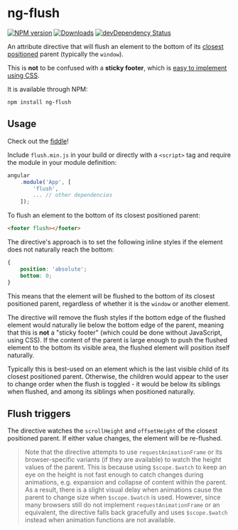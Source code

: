 # ng-flush
[![NPM version][npm-image]][npm-url]
[![Downloads][downloads-image]][npm-url]
[![devDependency Status][david-image]][david-url]

An attribute directive that will flush an element to the bottom of its [closest][closest-url] [positioned][positioned-url] parent (typically the `window`).

This is **not** to be confused with a **sticky footer**, which is [easy to implement using CSS][cssstickyfooter-url].

It is available through NPM:

```shell
npm install ng-flush
```

## Usage

Check out the [fiddle][fiddle-url]!

Include `flush.min.js` in your build or directly with a `<script>` tag and require the module in your module definition:

```js
angular  
    .module('App', [  
        'flush',  
        ... // other dependencies  
    ]);
```

To flush an element to the bottom of its closest positioned parent:

```html
<footer flush></footer>
```

The directive's approach is to set the following inline styles if the element does not naturally reach the bottom:

```css
{
    position: 'absolute';  
    bottom: 0;
}
```

This means that the element will be flushed to the bottom of its closest positioned parent, regardless of whether it is the `window` or another element.

The directive will remove the flush styles if the bottom edge of the flushed element would naturally lie below the bottom edge of the parent, meaning that this is **not** a "sticky footer" (which could be done without JavaScript, using CSS). If the content of the parent is large enough to push the flushed element to the bottom its visible area, the flushed element will position itself naturally.

Typically this is best-used on an element which is the last visible child of its closest positioned parent. Otherwise, the children would appear to the user to change order when the flush is toggled - it would be below its siblings when flushed, and among its siblings when positioned naturally.

## Flush triggers

The directive watches the `scrollHeight` and `offsetHeight` of the closest positioned parent. If either value changes, the element will be re-flushed.

> Note that the directive attempts to use `requestAnimationFrame` or its browser-specific variants (if they are available) to watch the height values of the parent. This is because using `$scope.$watch` to keep an eye on the height is not fast enough to catch changes during animations, e.g. expansion and collapse of content within the parent. As a result, there is a slight visual delay when animations cause the parent to change size when `$scope.$watch` is used. However, since many browsers still do not implement `requestAnimationFrame` or an equivalent, the directive falls back gracefully and uses `$scope.$watch` instead when animation functions are not available.

[david-image]: https://david-dm.org/hiebj/ng-flush/dev-status.svg
[david-url]: https://david-dm.org/hiebj/ng-flush#info=devDependencies
[downloads-image]: http://img.shields.io/npm/dm/ng-flush.svg
[npm-image]: http://img.shields.io/npm/v/ng-flush.svg
[npm-url]: https://npmjs.org/package/ng-flush
[closest-url]: https://developer.mozilla.org/en-US/docs/Web/API/Element/closest
[positioned-url]: https://developer.mozilla.org/en-US/docs/Web/CSS/position
[cssstickyfooter-url]: http://www.cssstickyfooter.com/
[fiddle-url]: http://jsfiddle.net/hiebj/asxua1qj/

